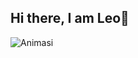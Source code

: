 ## Hi there, I am Leo👋

![Animasi](https://media4.giphy.com/media/v1.Y2lkPTZjMDliOTUydHFoeWtrZmk4dXJ4NzVzMWlzcW9sM2lmYmUxNXh1bWs2dnNzdnUxciZlcD12MV9pbnRlcm5hbF9naWZfYnlfaWQmY3Q9Zw/UsVX1QDSLlCjw8PpJS/giphy.gif)
<!--
**leowahata/leowahata** is a ✨ _special_ ✨ repository because its `README.md` (this file) appears on your GitHub profile.

Here are some ideas to get you started:

- 🔭 I’m currently working on ...
- 🌱 I’m currently learning ...
- 👯 I’m looking to collaborate on ...
- 🤔 I’m looking for help with ...
- 💬 Ask me about ...
- 📫 How to reach me: ...
- 😄 Pronouns: ...
- ⚡ Fun fact: ...
-->
